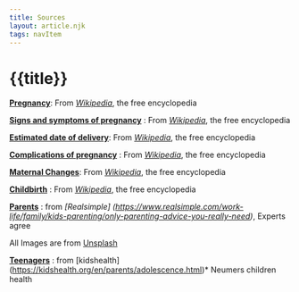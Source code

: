 ```yaml
---
title: Sources
layout: article.njk
tags: navItem
---
```

# {{title}}
 **[Pregnancy](/expecting/one/)**: From  *[Wikipedia](https://en.wikipedia.org/wiki/Pregnancy)*, the free encyclopedia

**[Signs and symptoms of pregnancy](/expecting/two/)** : From  *[Wikipedia](https://en.wikipedia.org/wiki/Signs_and_symptoms_of_pregnancy)*, the free encyclopedia

 **[Estimated date of delivery](/expecting/three/)**: From  *[Wikipedia](https://en.wikipedia.org/wiki/Estimated_date_of_delivery)*, the free encyclopedia

**[Complications of pregnancy](/expecting/four/)**  : From  *[Wikipedia](https://en.wikipedia.org/wiki/Complications_of_pregnancy)*, the free encyclopedia

 **[Maternal Changes](/expecting/five/)**: From  *[Wikipedia](https://en.wikipedia.org/wiki/Maternal_physiological_changes_in_pregnancy)*, the free encyclopedia

**[Childbirth](/expecting/six/)** : From  *[Wikipedia](https://en.wikipedia.org/wiki/Childbirth)*, the free encyclopedia

**[Parents](/Parenthood/Parentone)** : from  *[Realsimple]
(https://www.realsimple.com/work-life/family/kids-parenting/only-parenting-advice-you-really-need)*, Experts agree

All Images are from [Unsplash](https://unsplash.com)


**[Teenagers](/parenthood/parenttwo)** : from [kidshealth]
(https://kidshealth.org/en/parents/adolescence.html)* Neumers children health